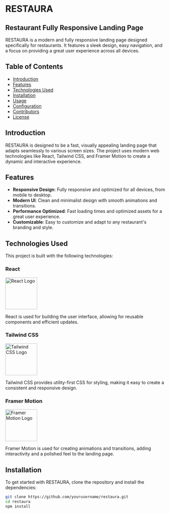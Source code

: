 # RESTAURA

## Restaurant Fully Responsive Landing Page

RESTAURA is a modern and fully responsive landing page designed specifically for restaurants. It features a sleek design, easy navigation, and a focus on providing a great user experience across all devices.

## Table of Contents

- [Introduction](#introduction)
- [Features](#features)
- [Technologies Used](#technologies-used)
- [Installation](#installation)
- [Usage](#usage)
- [Configuration](#configuration)
- [Contributors](#contributors)
- [License](#license)

## Introduction

RESTAURA is designed to be a fast, visually appealing landing page that adapts seamlessly to various screen sizes. The project uses modern web technologies like React, Tailwind CSS, and Framer Motion to create a dynamic and interactive experience.

## Features

- **Responsive Design**: Fully responsive and optimized for all devices, from mobile to desktop.
- **Modern UI**: Clean and minimalist design with smooth animations and transitions.
- **Performance Optimized**: Fast loading times and optimized assets for a great user experience.
- **Customizable**: Easy to customize and adapt to any restaurant's branding and style.

## Technologies Used

This project is built with the following technologies:

### React
<img src="https://upload.wikimedia.org/wikipedia/commons/a/a7/React-icon.svg" alt="React Logo" width="100" />

React is used for building the user interface, allowing for reusable components and efficient updates.

### Tailwind CSS
<img src="https://upload.wikimedia.org/wikipedia/commons/d/d5/Tailwind_CSS_Logo.svg" alt="Tailwind CSS Logo" width="100" />

Tailwind CSS provides utility-first CSS for styling, making it easy to create a consistent and responsive design.

### Framer Motion
<img src="https://www.framer.com/motion/favicons/android-chrome-192x192.png" alt="Framer Motion Logo" width="100" />

Framer Motion is used for creating animations and transitions, adding interactivity and a polished feel to the landing page.

## Installation

To get started with RESTAURA, clone the repository and install the dependencies:

```bash
git clone https://github.com/yourusername/restaura.git
cd restaura
npm install

